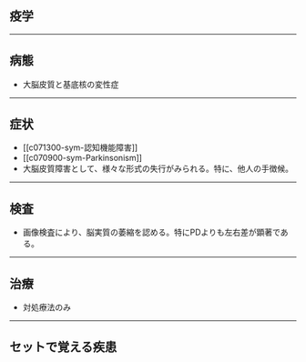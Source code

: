 ## 疫学
---
## 病態
- 大脳皮質と基底核の変性症
---
## 症状
- [[c071300-sym-認知機能障害]]
- [[c070900-sym-Parkinsonism]]
- 大脳皮質障害として、様々な形式の失行がみられる。特に、他人の手徴候。
---
## 検査
- 画像検査により、脳実質の萎縮を認める。特にPDよりも左右差が顕著である。
---
## 治療
- 対処療法のみ
---
## セットで覚える疾患
